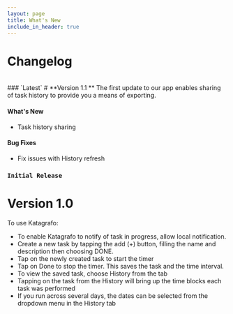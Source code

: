 ```yaml
---
layout: page
title: What's New
include_in_header: true
---
```


# Changelog
<br>
### `Latest`
# **Version 1.1 **
The first update to our app enables sharing of task history to provide you a means of exporting. 

#### What's New
- Task history sharing

#### Bug Fixes
- Fix issues with History refresh

### `Initial Release`
# **Version 1.0**
To use Katagrafo:
- To enable Katagrafo to notify of task in progress, allow local notification.
- Create a new task by tapping the add (+) button, filling the name and description then choosing DONE.
- Tap on the newly created task to start the timer
- Tap on Done to stop the timer. This saves the task and the time interval.
- To view the saved task, choose History from the tab
- Tapping on the task from the History will bring up the time blocks each task was performed
- If you run across several days, the dates can be selected from the dropdown menu in the History tab

<br>
